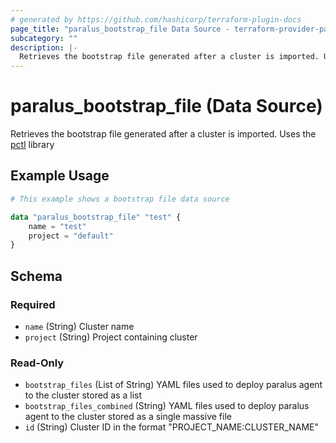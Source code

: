 ```yaml
---
# generated by https://github.com/hashicorp/terraform-plugin-docs
page_title: "paralus_bootstrap_file Data Source - terraform-provider-paralus"
subcategory: ""
description: |-
  Retrieves the bootstrap file generated after a cluster is imported. Uses the pctl https://github.com/paralus/cli library
---
```


# paralus_bootstrap_file (Data Source)

Retrieves the bootstrap file generated after a cluster is imported. Uses the [pctl](https://github.com/paralus/cli) library

## Example Usage

```terraform
# This example shows a bootstrap file data source

data "paralus_bootstrap_file" "test" {
    name = "test"
    project = "default"
}
```

<!-- schema generated by tfplugindocs -->
## Schema

### Required

- `name` (String) Cluster name
- `project` (String) Project containing cluster

### Read-Only

- `bootstrap_files` (List of String) YAML files used to deploy paralus agent to the cluster stored as a list
- `bootstrap_files_combined` (String) YAML files used to deploy paralus agent to the cluster stored as a single massive file
- `id` (String) Cluster ID in the format "PROJECT_NAME:CLUSTER_NAME"


